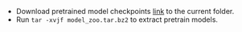 - Download pretrained model checkpoints [link](https://1drv.ms/u/s!AryzSDJYB5TxnDR5I4rYjLi4HUYz) to the current folder.
- Run ``tar -xvjf model_zoo.tar.bz2`` to extract pretrain models.
